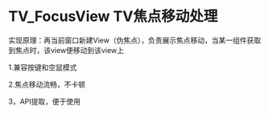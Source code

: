 # TV_FocusView TV焦点移动处理

实现原理：再当前窗口新建View（伪焦点），负责展示焦点移动，当某一组件获取到焦点时，该view便移动到该view上

1.兼容按键和空鼠模式

2.焦点移动流畅，不卡顿

3，API提取，便于使用
